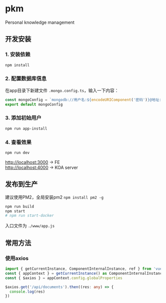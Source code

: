 # pkm

Personal knowledge management

## 开发安装

### 1. 安装依赖

```sh
npm install
```

### 2. 配置数据库信息

在app目录下新建文件 `.mongo.config.ts`，输入一下内容：

```javascript
const mongoConfig = `mongodb://用户名:${encodeURIComponent('密码')}@地址:端口/库名`
export default mongoConfig
```

### 3. 添加初始用户

```sh
npm run app-install
```

### 4. 查看效果

```sh
npm run dev
```

<http://localhost:3000> -> FE  
<http://localhost:4000> -> KOA server

## 发布到生产

建议使用PM2，全局安装pm2 `npm install pm2 -g`

```sh
npm run build
npm start
# npm run start-docker
```

入口文件为 `./www/app.js`

## 常用方法

### 使用axios

```typescript
import { getCurrentInstance, ComponentInternalInstance, ref } from 'vue'
const { appContext } = getCurrentInstance() as ComponentInternalInstance
const { $axios } = appContext.config.globalProperties

$axios.get('/api/documents').then((res: any) => {
  console.log(res)
})
```
